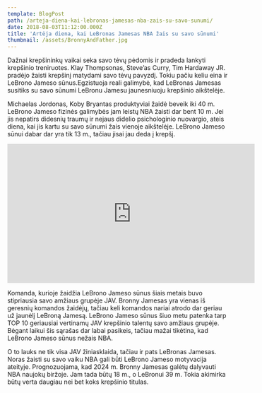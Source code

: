 ```yaml
---
template: BlogPost
path: /arteja-diena-kai-lebronas-jamesas-nba-zais-su-savo-sunumi/
date: 2018-08-03T11:12:00.000Z
title: 'Artėja diena, kai LeBronas Jamesas NBA žais su savo sūnumi'
thumbnail: /assets/BronnyAndFather.jpg
---
```

Dažnai krepšininkų vaikai seka savo tėvų pėdomis ir pradeda lankyti krepšinio treniruotes. Klay Thompsonas, Steve’as Curry, Tim Hardaway JR. pradėjo žaisti krepšinį matydami savo tėvų pavyzdį. Tokiu pačiu keliu eina ir LeBrono Jameso sūnus.Egzistuoja reali galimybė, kad LeBronas Jamesas susitiks su savo sūnumi LeBronu Jamesu jaunesniuoju krepšinio aikštelėje.

Michaelas Jordonas, Koby Bryantas produktyviai žaidė beveik iki 40 m. LeBrono Jameso fizinės galimybės jam leistų NBA žaisti dar bent 10 m. Jei jis nepatirs didesnių traumų ir nejaus didelio psichologinio nuovargio, ateis diena, kai jis kartu su savo sūnumi žais vienoje aikštelėje. LeBrono Jameso sūnui dabar dar yra tik 13 m., tačiau jisai jau deda į krepšį.

<iframe width="560" height="315" src="https://www.youtube.com/embed/IcwC4AZw-UY?controls=0&amp;start=66" frameborder="0" allow="accelerometer; autoplay; encrypted-media; gyroscope; picture-in-picture" allowfullscreen></iframe>

Komanda, kurioje žaidžia LeBrono Jameso sūnus šiais metais buvo stipriausia savo amžiaus grupėje JAV. Bronny Jamesas yra vienas iš geresnių komandos žaidėjų, tačiau keli komandos nariai atrodo dar geriau už jaunėlį LeBroną Jamesą. LeBrono Jameso sūnus šiuo metu patenka tarp TOP 10 geriausiai vertinamų JAV krepšinio talentų savo amžiaus grupėje. Bėgant laikui šis sąrašas dar labai pasikeis, tačiau mažai tikėtina, kad LeBrono Jameso sūnus nežais NBA.

O to lauks ne tik visa JAV žiniasklaida, tačiau ir pats LeBronas Jamesas. Noras žaisti su savo vaiku NBA gali būti LeBrono Jameso motyvacija ateityje. Prognozuojama, kad 2024 m. Bronny Jamesas galėtų dalyvauti NBA naujokų biržoje. Jam tada būtų 18 m., o LeBronui 39 m. Tokia akimirka būtų verta daugiau nei bet koks krepšinio titulas.
